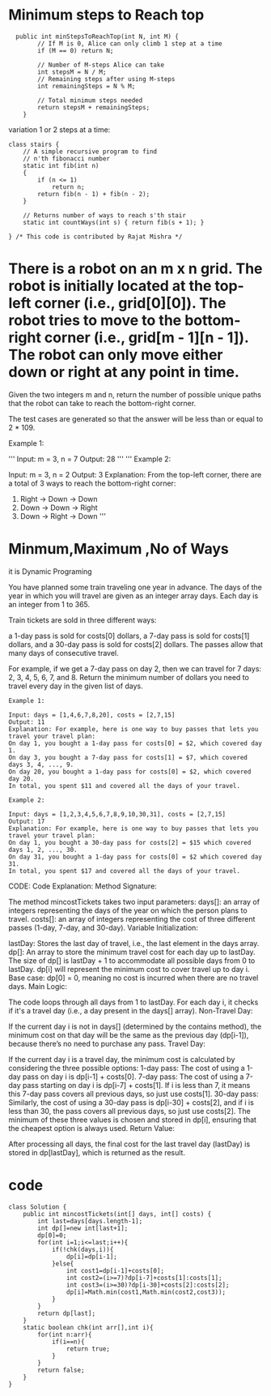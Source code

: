 # Minimum steps to Reach top
```
  public int minStepsToReachTop(int N, int M) {
        // If M is 0, Alice can only climb 1 step at a time
        if (M == 0) return N;
        
        // Number of M-steps Alice can take
        int stepsM = N / M;
        // Remaining steps after using M-steps
        int remainingSteps = N % M;
        
        // Total minimum steps needed
        return stepsM + remainingSteps;
    }
```

variation 1 or 2 steps at a time:
```
class stairs {
    // A simple recursive program to find
    // n'th fibonacci number
    static int fib(int n)
    {
        if (n <= 1)
            return n;
        return fib(n - 1) + fib(n - 2);
    }

    // Returns number of ways to reach s'th stair
    static int countWays(int s) { return fib(s + 1); }

} /* This code is contributed by Rajat Mishra */

```

# There is a robot on an m x n grid. The robot is initially located at the top-left corner (i.e., grid[0][0]). The robot tries to move to the bottom-right corner (i.e., grid[m - 1][n - 1]). The robot can only move either down or right at any point in time.

Given the two integers m and n, return the number of possible unique paths that the robot can take to reach the bottom-right corner.

The test cases are generated so that the answer will be less than or equal to 2 * 109.

 

Example 1:

'''
Input: m = 3, n = 7
Output: 28
'''
'''
Example 2:

Input: m = 3, n = 2
Output: 3
Explanation: From the top-left corner, there are a total of 3 ways to reach the bottom-right corner:
1. Right -> Down -> Down
2. Down -> Down -> Right
3. Down -> Right -> Down
'''

# Minmum,Maximum ,No of Ways
it is Dynamic Programing

You have planned some train traveling one year in advance. The days of the year in which you will travel are given as an integer array days. Each day is an integer from 1 to 365.

Train tickets are sold in three different ways:

a 1-day pass is sold for costs[0] dollars,
a 7-day pass is sold for costs[1] dollars, and
a 30-day pass is sold for costs[2] dollars.
The passes allow that many days of consecutive travel.

For example, if we get a 7-day pass on day 2, then we can travel for 7 days: 2, 3, 4, 5, 6, 7, and 8.
Return the minimum number of dollars you need to travel every day in the given list of days.

 
```
Example 1:

Input: days = [1,4,6,7,8,20], costs = [2,7,15]
Output: 11
Explanation: For example, here is one way to buy passes that lets you travel your travel plan:
On day 1, you bought a 1-day pass for costs[0] = $2, which covered day 1.
On day 3, you bought a 7-day pass for costs[1] = $7, which covered days 3, 4, ..., 9.
On day 20, you bought a 1-day pass for costs[0] = $2, which covered day 20.
In total, you spent $11 and covered all the days of your travel.
```
```
Example 2:

Input: days = [1,2,3,4,5,6,7,8,9,10,30,31], costs = [2,7,15]
Output: 17
Explanation: For example, here is one way to buy passes that lets you travel your travel plan:
On day 1, you bought a 30-day pass for costs[2] = $15 which covered days 1, 2, ..., 30.
On day 31, you bought a 1-day pass for costs[0] = $2 which covered day 31.
In total, you spent $17 and covered all the days of your travel.
```

CODE:
Code Explanation:
Method Signature:

The method mincostTickets takes two input parameters:
days[]: an array of integers representing the days of the year on which the person plans to travel.
costs[]: an array of integers representing the cost of three different passes (1-day, 7-day, and 30-day).
Variable Initialization:

lastDay: Stores the last day of travel, i.e., the last element in the days array.
dp[]: An array to store the minimum travel cost for each day up to lastDay. The size of dp[] is lastDay + 1 to accommodate all possible days from 0 to lastDay.
dp[i] will represent the minimum cost to cover travel up to day i.
Base case: dp[0] = 0, meaning no cost is incurred when there are no travel days.
Main Logic:

The code loops through all days from 1 to lastDay. For each day i, it checks if it's a travel day (i.e., a day present in the days[] array).
Non-Travel Day:

If the current day i is not in days[] (determined by the contains method), the minimum cost on that day will be the same as the previous day (dp[i-1]), because there’s no need to purchase any pass.
Travel Day:

If the current day i is a travel day, the minimum cost is calculated by considering the three possible options:
1-day pass: The cost of using a 1-day pass on day i is dp[i-1] + costs[0].
7-day pass: The cost of using a 7-day pass starting on day i is dp[i-7] + costs[1]. If i is less than 7, it means this 7-day pass covers all previous days, so just use costs[1].
30-day pass: Similarly, the cost of using a 30-day pass is dp[i-30] + costs[2], and if i is less than 30, the pass covers all previous days, so just use costs[2].
The minimum of these three values is chosen and stored in dp[i], ensuring that the cheapest option is always used.
Return Value:

After processing all days, the final cost for the last travel day (lastDay) is stored in dp[lastDay], which is returned as the result.

# code
```
class Solution {
    public int mincostTickets(int[] days, int[] costs) {
        int last=days[days.length-1];
        int dp[]=new int[last+1];
        dp[0]=0;
        for(int i=1;i<=last;i++){
            if(!chk(days,i)){
                dp[i]=dp[i-1];
            }else{
                int cost1=dp[i-1]+costs[0];
                int cost2=(i>=7)?dp[i-7]+costs[1]:costs[1];
                int cost3=(i>=30)?dp[i-30]+costs[2]:costs[2];
                dp[i]=Math.min(cost1,Math.min(cost2,cost3));
            }
        }
        return dp[last];
    }
    static boolean chk(int arr[],int i){
        for(int n:arr){
            if(i==n){
                return true;
            }
        }
        return false;
    }
}
```